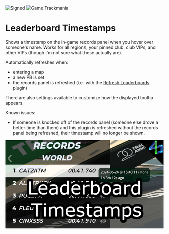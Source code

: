 ![Signed](https://img.shields.io/badge/Signed-No-FF3333)
![Game Trackmania](https://img.shields.io/badge/Game-Trackmania-blue)

# Leaderboard Timestamps

Shows a timestamp on the in-game records panel when you hover over someone's name. Works for all regions, your pinned club, club VIPs, and other VIPs (though I'm not sure what these actually are).

Automatically refreshes when:
- entering a map
- a new PB is set
- the records panel is refreshed (i.e. with the [Refresh Leaderboards](https://openplanet.dev/plugin/refreshleaderboard) plugin)

There are also settings available to customize how the displayed tooltip appears.

Known issues:
- If someone is knocked off of the records panel (someone else drove a better time than them) and this plugin is refreshed without the records panel being refreshed, their timestamp will no longer be shown.

<!-- ![Signed](https://img.shields.io/badge/Signed-Yes-00AA00) -->
<!-- ![Signed](https://img.shields.io/badge/Signed-School_Mode-CC1199) -->
<!-- ![Number of downloads](https://img.shields.io/badge/dynamic/json?query=downloads&url=https%3A%2F%2Fopenplanet.dev%2Fapi%2Fplugin%2F570&label=Downloads&color=purple) -->
<!-- ![Version](https://img.shields.io/badge/dynamic/json?query=version&url=https%3A%2F%2Fopenplanet.dev%2Fapi%2Fplugin%2F570&label=Version&color=red) -->
<!-- ![Game Maniaplanet](https://img.shields.io/badge/Game-Maniaplanet_4-blue) -->
<!-- ![Game Turbo](https://img.shields.io/badge/Game-Turbo-blue) -->

![image](images/leaderboard-timestamps.png)

